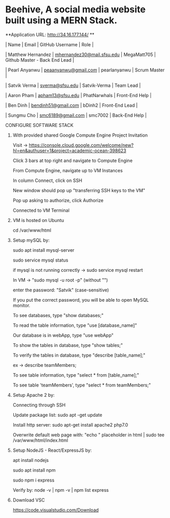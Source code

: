 # Beehive, A social media website built using a MERN Stack.

**Application URL: <http://34.16.177.144/> **

| Name |  Email | GitHub Username | Role |

| Matthew Hernandez | mhernandez30@mail.sfsu.edu | MegaMatt705 | Github Master - Back End Lead |

| Pearl Anyanwu | peaanyanwu@gmail.com | pearlanyanwu | Scrum Master |

| Satvik Verma | sverma@sfsu.edu | Satvik-Verma | Team Lead |

| Aaron Pham | apham13@sfsu.edu | PhatNarwhals | Front-End Help |

| Ben Dinh | bendinh51@gmail.com | bDinh2 | Front-End Lead |

| Sungmu Cho | smc6189@gmail.com | smc7002 | Back-End Help |


CONFIGURE SOFTWARE STACK

1. With provided shared Google Compute Engine Project Invitation

   Visit -> https://console.cloud.google.com/welcome/new?hl=en&authuser=1&project=academic-ocean-398623

   Click 3 bars at top right and navigate to Compute Engine

   From Compute Engine, navigate up to VM Instances

   In column Connect, click on SSH

   New window should pop up "transferring SSH keys to the VM"

   Pop up asking to authorize, click Authorize

   Connected to VM Terminal

2. VM is hosted on Ubuntu

   cd /var/www/html

3. Setup mySQL by:

   sudo apt install mysql-server

   sudo service mysql status

   if mysql is not running correctly -> sudo service mysql restart

   In VM -> "sudo mysql -u root -p" (without "")

   enter the password: "Satvik" (case-sensitive)

   If you put the correct password, you will be able to open MySQL monitor.

   To see databases, type "show databases;"

   To read the table information, type "use [database_name]"

   Our database is in webApp, type "use webApp"
   
   To show the tables in database, type "show tables;"

   To verify the tables in database, type "describe [table_name];"

   ex -> describe teamMembers;

   To see table information, type "select * from [table_name];"
   
   To see table 'teamMembers', type "select * from teamMembers;"

4. Setup Apache 2 by:

   Connecting through SSH

   Update package list: sudo apt -get update

   Install http server: sudo apt-get install apache2 php7.0

   Overwrite default web page with: "echo " placeholder in html | sudo tee /var/www/html/index.html

5. Setup NodeJS - React/ExpressJS by:

   apt install nodejs

   sudo apt install npm

   sudo npm i express

   Verify by: node -v | npm -v | npm list express

6. Download VSC

   https://code.visualstudio.com/Download
